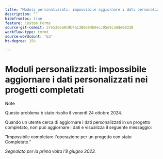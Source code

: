 ```yaml
---
title: "Moduli personalizzati: impossibile aggiornare i dati personalizzati nei progetti completati"
description: “”
hidefromtoc: true
feature: Custom Forms
source-git-commit: 37e53a6a9c0b4a138de94b0ecc05e9ca0de08338
workflow-type: tm+mt
source-wordcount: '63'
ht-degree: 15%

---
```



# Moduli personalizzati: impossibile aggiornare i dati personalizzati nei progetti completati

>[!NOTE]
>
>Questo problema è stato risolto il venerdì 24 ottobre 2024.

Quando un utente cerca di aggiornare i dati personalizzati in un progetto completato, non può aggiornare i dati e visualizza il seguente messaggio:

&quot;Impossibile completare l&#39;operazione per un progetto con stato Completato.&quot;

_Segnalato per la prima volta l’8 giugno 2023._
